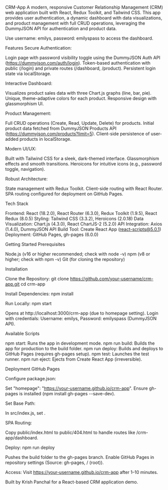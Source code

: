 CRM-App
A modern, responsive Customer Relationship Management (CRM) web application built with React, Redux Toolkit, and Tailwind CSS. This app provides user authentication, a dynamic dashboard with data visualizations, and product management with full CRUD operations, leveraging the DummyJSON API for authentication and product data.

Use username: emilys, password: emilyspass to access the dashboard.
 
Features
Secure Authentication:

Login page with password visibility toggle using the DummyJSON Auth API (https://dummyjson.com/auth/login).
Token-based authentication with public (/login) and private routes (/dashboard, /product).
Persistent login state via localStorage.


Interactive Dashboard:

Visualizes product sales data with three Chart.js graphs (line, bar, pie).
Unique, theme-adaptive colors for each product.
Responsive design with glassmorphism UI.


Product Management:

Full CRUD operations (Create, Read, Update, Delete) for products.
Initial product data fetched from DummyJSON Products API (https://dummyjson.com/products?limit=5).
Client-side persistence of user-added products in localStorage.


Modern UI/UX:

Built with Tailwind CSS for a sleek, dark-themed interface.
Glassmorphism effects and smooth transitions.
Heroicons for intuitive icons (e.g., password toggle, navigation).


Robust Architecture:

State management with Redux Toolkit.
Client-side routing with React Router.
SPA routing configured for deployment on GitHub Pages.



Tech Stack

Frontend: React (18.2.0), React Router (6.3.0), Redux Toolkit (1.9.5), React Redux (8.0.5)
Styling: Tailwind CSS (3.3.2), Heroicons (2.0.18)
Data Visualization: Chart.js (4.3.0), React ChartJS-2 (5.2.0)
API Integration: Axios (1.4.0), DummyJSON API
Build Tool: Create React App (react-scripts@5.0.1)
Deployment: GitHub Pages, gh-pages (6.0.0)

Getting Started
Prerequisites

Node.js (v16 or higher recommended; check with node -v)
npm (v8 or higher; check with npm -v)
Git (for cloning the repository)

Installation

Clone the Repository:
git clone https://github.com/your-username/crm-app.git
cd crm-app


Install Dependencies:
npm install


Run Locally:
npm start


Opens at http://localhost:3000/crm-app (due to homepage setting).
Login with credentials: Username: emilys, Password: emilyspass (DummyJSON API).



Available Scripts

npm start: Runs the app in development mode.
npm run build: Builds the app for production to the build folder.
npm run deploy: Builds and deploys to GitHub Pages (requires gh-pages setup).
npm test: Launches the test runner.
npm run eject: Ejects from Create React App (irreversible).

Deployment
GitHub Pages

Configure package.json:

Set "homepage": "https://your-username.github.io/crm-app".
Ensure gh-pages is installed (npm install gh-pages --save-dev).


Set Base Path:

In src/index.js, set <BrowserRouter basename="/crm-app">.


SPA Routing:

Copy public/index.html to public/404.html to handle routes like /crm-app/dashboard.


Deploy:
npm run deploy

Pushes the build folder to the gh-pages branch.
Enable GitHub Pages in repository settings (Source: gh-pages, / (root)).

Access:
Visit https://your-username.github.io/crm-app after 1–10 minutes.


Built by Krish Panchal for a React-based CRM application demo.
